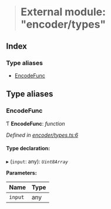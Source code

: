 > # External module: "encoder/types"

## Index

### Type aliases

* [EncodeFunc](_encoder_types_.md#encodefunc)

## Type aliases

###  EncodeFunc

Ƭ **EncodeFunc**: *function*

*Defined in [encoder/types.ts:6](https://github.com/polkadot-js/common/blob/5d7ddcb/packages/util-rlp/src/encoder/types.ts#L6)*

#### Type declaration:

▸ (`input`: any): *`Uint8Array`*

**Parameters:**

Name | Type |
------ | ------ |
`input` | any |